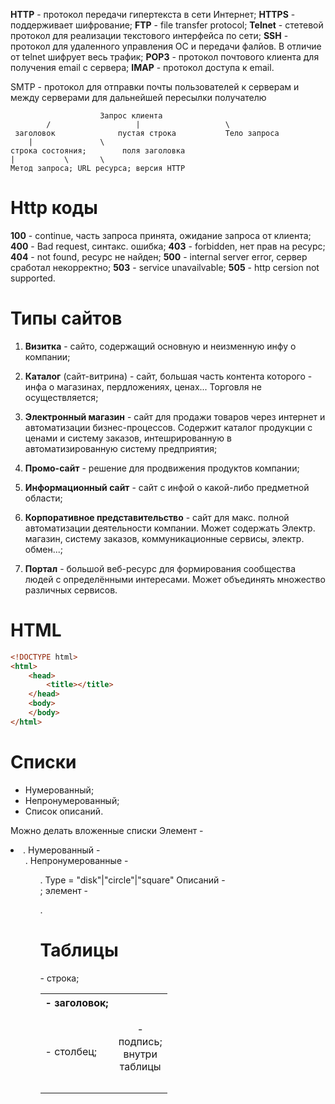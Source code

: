 **HTTP** - протокол передачи гипертекста в сети Интернет;
**HTTPS** - поддерживает шифрование;
**FTP** - file transfer protocol;
**Telnet** - стетевой протокол для реализации текстового интерфейса по сети;
**SSH** - протокол для удаленного управления ОС и передачи фалйов. В отличие от telnet шифрует весь трафик;
**POP3** - протокол почтового клиента для получения email с сервера;
**IMAP** - протокол доступа к email.

SMTP - протокол для отправки почты пользователей к серверам и между серверами для дальнейшей пересылки получателю

						Запрос клиента 
			/					|					\
	 заголовок 				пустая строка 			Тело запроса
	 	|				\
	строка состояния; 		 поля заголовка
	|			\		\
	Метод запроса; URL ресурса; версия HTTP

# Http коды
**100** - continue, часть запроса принята, ожидание запроса от клиента;
**400** - Bad request, синтакс. ошибка;
**403** - forbidden, нет прав на ресурс;
**404** - not found, ресурс не найден;
**500** - internal server error, сервер сработал некорректно;
**503** - service unavailvable;
**505** - http cersion not supported.

# Типы сайтов

1. **Визитка** - сайто, содержащий основную и неизменную инфу о компании;

2. **Каталог** (сайт-витрина) - сайт, большая часть контента которого - инфа о магазинах, пердложениях, ценах... Торговля не осуществляется;
3. **Электронный магазин** - сайт для продажи товаров через интернет и автоматизации бизнес-процессов. Содержит каталог продукции с ценами и систему заказов, интешрированную в автоматизированную систему предприятия;
4. **Промо-сайт** - решение для продвижения продуктов компании;
5. **Информационный сайт** - сайт с инфой о какой-либо предметной области;
6. **Корпоративное представительство** - сайт для макс. полной автоматизации деятельности компании. Может содержать Электр. магазин, систему заказов, коммуникационные сервисы, электр. обмен...;
7. **Портал** - большой веб-ресурс для формирования сообщества людей с определёнными интересами. Может объединять множество различных сервисов.

# HTML

```html
<!DOCTYPE html>
<html>
	<head>
		<title></title>
	</head>
	<body>
	</body>
</html>
```

# Списки

- Нумерованный;
- Непронумерованный;
- Список описаний.

Можно делать вложенные списки
Элемент - <li>.
Нумерованный - <ol>. 
Непронумерованные - <ul>. Type = "disk"|"circle"|"square"
Описаний - <dt>; элемент - <dl>.

# Таблицы

<table>
<th> - заголовок; <tr> - строка; <td> - столбец;
<td align="left|right|justify|bleedleft|bleedright">
<table width="50%|50">
<caption> - подпись; внутри таблицы

